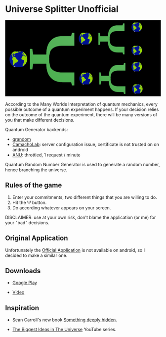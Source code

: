 # Universe Splitter Unofficial


![alt text](feature_graphic.png?raw=true "Universe Splitter")


According to the Many Worlds Interpretation of quantum mechanics, every possible outcome of a quantum experiment happens.
If your decision relies on the outcome of the quantum experiment, there will be many versions of you that make different decisions.

Quantum Generator backends:
 - [qrandom](https://qrandom.io/)
 - [CamachoLab](https://camacholab.byu.edu/qrng">CamachoLab): server configuration issue, certificate is not trusted on on android
 - [ANU](https://qrng.anu.edu.au/): throttled, 1 request / minute

Quantum Random Number Generator is used to generate a random number, hence branching the universe.


## Rules of the game

  1. Enter your commitments, two different things that you are willing to do.
  2. Hit the Ψ button.
  3. Do according whatever appears on your screen.


DISCLAIMER: use at your own risk, don't blame the application (or me) for your "bad" decisions.


## Original Application

Unfortunately the [Official Application](https://apps.apple.com/us/app/universe-splitter/id329233299) is not available on android, so I decided to make a similar one.


## Downloads

 - [Google Play](https://play.google.com/store/apps/details?id=com.tomicooler.universe.splitter.unofficial)

 - [Video](https://www.youtube.com/watch?v=5dHhyCgOvik)


## Inspiration

 - Sean Carroll's new book [Something deeply hidden](https://www.amazon.com/Something-Deeply-Hidden-Emergence-Spacetime/dp/1524743011).

 - [The Biggest Ideas in The Universe](https://www.youtube.com/watch?v=HI09kat_GeI&list=PLrxfgDEc2NxZJcWcrxH3jyjUUrJlnoyzX) YouTube series.
